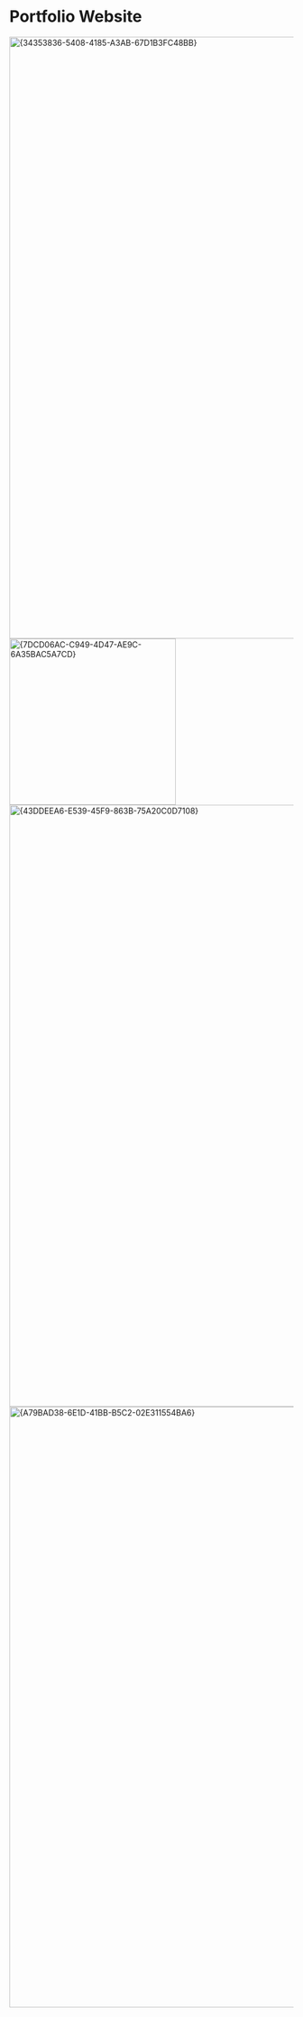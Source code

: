 # Portfolio Website

<img width="1068" alt="{34353836-5408-4185-A3AB-67D1B3FC48BB}" src="https://github.com/user-attachments/assets/2bb4df87-7bd4-4356-b0fa-0e5cb3115a2a" />
<img width="295" alt="{7DCD06AC-C949-4D47-AE9C-6A35BAC5A7CD}" src="https://github.com/user-attachments/assets/cc4305d9-24fd-4bb2-a3ed-3ece5ee140f9" />
<img width="1068" alt="{43DDEEA6-E539-45F9-863B-75A20C0D7108}" src="https://github.com/user-attachments/assets/16344509-e424-4d8e-8728-92729d77f7c8" />
<img width="1066" alt="{A79BAD38-6E1D-41BB-B5C2-02E311554BA6}" src="https://github.com/user-attachments/assets/b46be17c-854f-4107-8645-8df57cc14332" />
